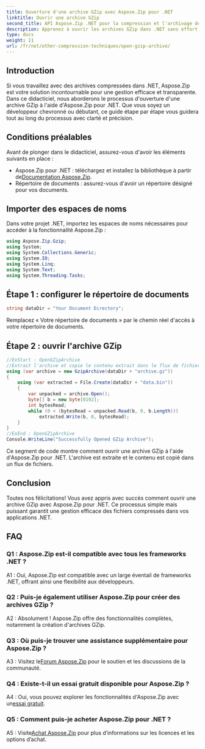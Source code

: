 ```yaml
---
title: Ouverture d'une archive GZip avec Aspose.Zip pour .NET
linktitle: Ouvrir une archive GZip
second_title: API Aspose.Zip .NET pour la compression et l'archivage de fichiers
description: Apprenez à ouvrir les archives GZip dans .NET sans effort à l'aide d'Aspose.Zip. Suivez notre guide étape par étape pour une gestion efficace et transparente des fichiers.
type: docs
weight: 11
url: /fr/net/other-compression-techniques/open-gzip-archive/
---
```

## Introduction

Si vous travaillez avec des archives compressées dans .NET, Aspose.Zip est votre solution incontournable pour une gestion efficace et transparente. Dans ce didacticiel, nous aborderons le processus d'ouverture d'une archive GZip à l'aide d'Aspose.Zip pour .NET. Que vous soyez un développeur chevronné ou débutant, ce guide étape par étape vous guidera tout au long du processus avec clarté et précision.

## Conditions préalables

Avant de plonger dans le didacticiel, assurez-vous d'avoir les éléments suivants en place :

-  Aspose.Zip pour .NET : téléchargez et installez la bibliothèque à partir de[Documentation Aspose.Zip](https://reference.aspose.com/zip/net/).
- Répertoire de documents : assurez-vous d'avoir un répertoire désigné pour vos documents.

## Importer des espaces de noms

Dans votre projet .NET, importez les espaces de noms nécessaires pour accéder à la fonctionnalité Aspose.Zip :

```csharp
using Aspose.Zip.Gzip;
using System;
using System.Collections.Generic;
using System.IO;
using System.Linq;
using System.Text;
using System.Threading.Tasks;
```

## Étape 1 : configurer le répertoire de documents

```csharp
string dataDir = "Your Document Directory";
```

Remplacez « Votre répertoire de documents » par le chemin réel d'accès à votre répertoire de documents.

## Étape 2 : ouvrir l'archive GZip

```csharp
//ExStart : OpenGZipArchive
//Extrait l'archive et copie le contenu extrait dans le flux de fichiers.
using (var archive = new GzipArchive(dataDir + "archive.gz"))
{
    using (var extracted = File.Create(dataDir + "data.bin"))
    {
        var unpacked = archive.Open();
        byte[] b = new byte[8192];
        int bytesRead;
        while (0 < (bytesRead = unpacked.Read(b, 0, b.Length)))
            extracted.Write(b, 0, bytesRead);
    }
}
//ExEnd : OpenGZipArchive
Console.WriteLine("Successfully Opened GZip Archive");
```

Ce segment de code montre comment ouvrir une archive GZip à l'aide d'Aspose.Zip pour .NET. L'archive est extraite et le contenu est copié dans un flux de fichiers.

## Conclusion

Toutes nos félicitations! Vous avez appris avec succès comment ouvrir une archive GZip avec Aspose.Zip pour .NET. Ce processus simple mais puissant garantit une gestion efficace des fichiers compressés dans vos applications .NET.

## FAQ

### Q1 : Aspose.Zip est-il compatible avec tous les frameworks .NET ?

A1 : Oui, Aspose.Zip est compatible avec un large éventail de frameworks .NET, offrant ainsi une flexibilité aux développeurs.

### Q2 : Puis-je également utiliser Aspose.Zip pour créer des archives GZip ?

A2 : Absolument ! Aspose.Zip offre des fonctionnalités complètes, notamment la création d'archives GZip.

### Q3 : Où puis-je trouver une assistance supplémentaire pour Aspose.Zip ?

 A3 : Visitez le[Forum Aspose.Zip](https://forum.aspose.com/c/zip/37) pour le soutien et les discussions de la communauté.

### Q4 : Existe-t-il un essai gratuit disponible pour Aspose.Zip ?

 A4 : Oui, vous pouvez explorer les fonctionnalités d'Aspose.Zip avec un[essai gratuit](https://releases.aspose.com/).

### Q5 : Comment puis-je acheter Aspose.Zip pour .NET ?

 A5 : Visite[Achat Aspose.Zip](https://purchase.aspose.com/buy) pour plus d’informations sur les licences et les options d’achat.